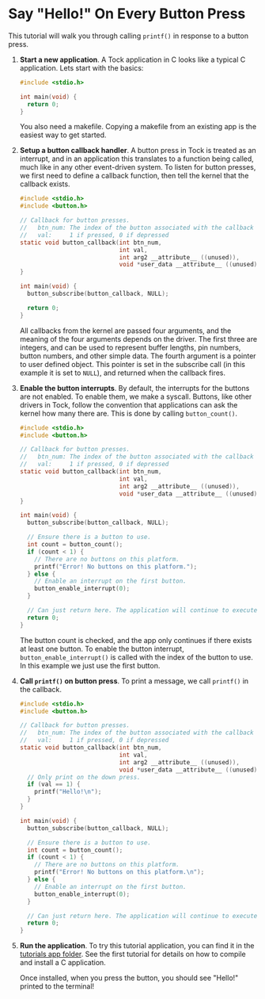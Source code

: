 # Say "Hello!" On Every Button Press

This tutorial will walk you through calling `printf()` in response to a button
press.

1. **Start a new application**. A Tock application in C looks like a typical C
   application. Lets start with the basics:

   ```c
   #include <stdio.h>

   int main(void) {
     return 0;
   }
   ```

   You also need a makefile. Copying a makefile from an existing app is the
   easiest way to get started.

2. **Setup a button callback handler**. A button press in Tock is treated as an
   interrupt, and in an application this translates to a function being called,
   much like in any other event-driven system. To listen for button presses, we
   first need to define a callback function, then tell the kernel that the
   callback exists.

   ```c
   #include <stdio.h>
   #include <button.h>

   // Callback for button presses.
   //   btn_num: The index of the button associated with the callback
   //   val:     1 if pressed, 0 if depressed
   static void button_callback(int btn_num,
                               int val,
                               int arg2 __attribute__ ((unused)),
                               void *user_data __attribute__ ((unused)) ) {
   }

   int main(void) {
     button_subscribe(button_callback, NULL);

     return 0;
   }
   ```

   All callbacks from the kernel are passed four arguments, and the meaning of
   the four arguments depends on the driver. The first three are integers, and
   can be used to represent buffer lengths, pin numbers, button numbers, and
   other simple data. The fourth argument is a pointer to user defined object.
   This pointer is set in the subscribe call (in this example it is set to
   `NULL`), and returned when the callback fires.

3. **Enable the button interrupts**. By default, the interrupts for the buttons
   are not enabled. To enable them, we make a syscall. Buttons, like other
   drivers in Tock, follow the convention that applications can ask the kernel
   how many there are. This is done by calling `button_count()`.

   ```c
   #include <stdio.h>
   #include <button.h>

   // Callback for button presses.
   //   btn_num: The index of the button associated with the callback
   //   val:     1 if pressed, 0 if depressed
   static void button_callback(int btn_num,
                               int val,
                               int arg2 __attribute__ ((unused)),
                               void *user_data __attribute__ ((unused)) ) {
   }

   int main(void) {
     button_subscribe(button_callback, NULL);

     // Ensure there is a button to use.
     int count = button_count();
     if (count < 1) {
       // There are no buttons on this platform.
       printf("Error! No buttons on this platform.");
     } else {
       // Enable an interrupt on the first button.
       button_enable_interrupt(0);
     }

     // Can just return here. The application will continue to execute.
     return 0;
   }
   ```

   The button count is checked, and the app only continues if there exists at
   least one button. To enable the button interrupt, `button_enable_interrupt()`
   is called with the index of the button to use. In this example we just use
   the first button.

4. **Call `printf()` on button press**. To print a message, we call `printf()`
   in the callback.

   ```c
   #include <stdio.h>
   #include <button.h>

   // Callback for button presses.
   //   btn_num: The index of the button associated with the callback
   //   val:     1 if pressed, 0 if depressed
   static void button_callback(int btn_num,
                               int val,
                               int arg2 __attribute__ ((unused)),
                               void *user_data __attribute__ ((unused)) ) {
     // Only print on the down press.
     if (val == 1) {
       printf("Hello!\n");
     }
   }

   int main(void) {
     button_subscribe(button_callback, NULL);

     // Ensure there is a button to use.
     int count = button_count();
     if (count < 1) {
       // There are no buttons on this platform.
       printf("Error! No buttons on this platform.\n");
     } else {
       // Enable an interrupt on the first button.
       button_enable_interrupt(0);
     }

     // Can just return here. The application will continue to execute.
     return 0;
   }
   ```

5. **Run the application**. To try this tutorial application, you can find it in
   the
   [tutorials app folder](https://github.com/tock/libtock-c/tree/master/examples/tutorials/02_button_print).
   See the first tutorial for details on how to compile and install a C
   application.

   Once installed, when you press the button, you should see "Hello!" printed to
   the terminal!
